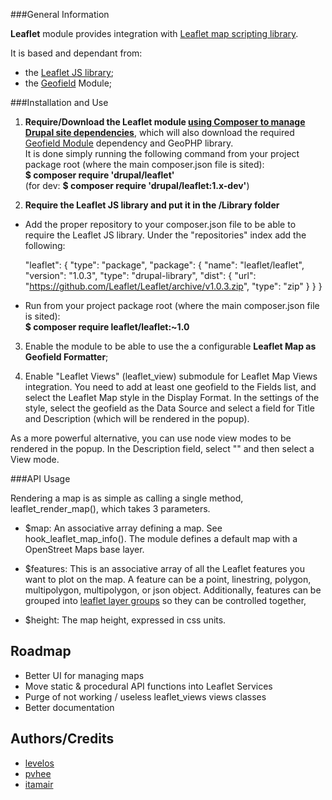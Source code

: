 ###General Information

**Leaflet** module provides integration with 
[Leaflet map scripting library](http://leafletjs.com).
            
It is based and dependant from:
- the [Leaflet JS library](http://leafletjs.com); 
- the [Geofield](https://www.drupal.org/project/geofield) Module;

###Installation and Use

1. __Require/Download the Leaflet module
[using Composer to manage Drupal site dependencies](https://www.drupal.org/docs/develop/using-composer/using-composer-to-manage-drupal-site-dependencies)__,
which will also download the required 
[Geofield Module](https://www.drupal.org/project/geofield) 
dependency and GeoPHP library.  
It is done simply running the following command from your project package root 
(where the main composer.json file is sited):  
__$ composer require 'drupal/leaflet'__  
(for dev: __$ composer require 'drupal/leaflet:1.x-dev'__)

2. __Require the Leaflet JS library and put it in the /Library folder__  
 * Add the proper repository to your composer.json file to be able to require
   the Leaflet JS library. Under the "repositories" index add the following:

    "leaflet": {
      "type": "package",
      "package": {
        "name": "leaflet/leaflet",
        "version": "1.0.3",
        "type": "drupal-library",
        "dist": {
          "url": "https://github.com/Leaflet/Leaflet/archive/v1.0.3.zip",
          "type": "zip"
        }
      }
    }

  * Run from your project package root (where the main composer.json file is 
  sited):  
  __$ composer require leaflet/leaflet:~1.0__  
  
3. Enable the module to be able to use the a configurable __Leaflet Map as 
Geofield Formatter__;

4. Enable "Leaflet Views" (leaflet_view) submodule for Leaflet Map Views 
integration.
You need to add at least one geofield to the Fields list, and select the Leaflet
Map style in the Display Format. 
In the settings of the style, select the geofield as the Data Source and select
a field for Title and Description (which will be rendered in the popup).

As a more powerful alternative, you can use node view modes to be rendered in
the popup. In the Description field, select "<entire node>" and then select a
View mode.

###API Usage

Rendering a map is as simple as calling a single method, leaflet_render_map(),
which takes 3 parameters.

* $map:
An associative array defining a map. See hook_leaflet_map_info(). The module
defines a default map with a OpenStreet Maps base layer.

* $features:
This is an associative array of all the Leaflet features you
want to plot on the map. A feature can be a point, linestring, polygon,
multipolygon, multipolygon, or json object. Additionally, features can be
grouped into [leaflet layer groups](http://leafletjs.com/reference-1.3.0.html#layergroup)
so they can be controlled together,

* $height:
The map height, expressed in css units.

Roadmap
-------

* Better UI for managing maps
* Move static & procedural API functions into Leaflet Services
* Purge of not working / useless leaflet_views views classes
* Better documentation

Authors/Credits
---------------

* [levelos](http://drupal.org/user/54135)
* [pvhee](http://drupal.org/user/108811)
* [itamair](https://www.drupal.org/u/itamair)

